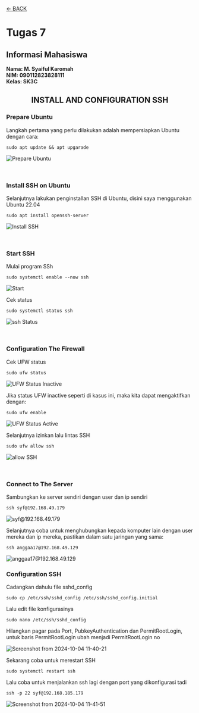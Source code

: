 [←    BACK](https://github.com/SyaifulKaromah/Tugas-Sistem-Operasi-/blob/main/README.md)

# Tugas 7
## Informasi Mahasiswa
**Nama: M. Syaiful Karomah**\
**NIM: 090112823828111**\
**Kelas: SK3C**
<br>
<div align="Center">
  
## INSTALL AND CONFIGURATION SSH

</div>

### Prepare Ubuntu
Langkah pertama yang perlu dilakukan adalah mempersiapkan Ubuntu dengan cara:
```
sudo apt update && apt upgarade
```

  ![Prepare Ubuntu](https://github.com/user-attachments/assets/56e1da06-23ea-4b97-a514-763fddd0223e)

<br>

### Install SSH on Ubuntu
Selanjutnya lakukan penginstallan SSH di Ubuntu, disini saya menggunakan Ubuntu 22.04 
```
sudo apt install openssh-server
```
   ![Install SSH](https://github.com/user-attachments/assets/a5f0e693-fc2c-4401-898c-c0d284bbf146)

<br>

### Start SSH
Mulai program SSh
```
sudo systemctl enable --now ssh
```
   ![Start](https://github.com/user-attachments/assets/45dc9bc5-ebbe-4ceb-a33c-029c36aa2771)

Cek status
```
sudo systemctl status ssh
```
   ![ssh Status](https://github.com/user-attachments/assets/f783c950-0daa-4e4b-8e82-25b5c2931cf0)

<br>

### Configuration The Firewall
Cek UFW status
```
sudo ufw status
```
   ![UFW Status Inactive](https://github.com/user-attachments/assets/1882b74b-3d6a-4e97-8d76-3bf5942f6b94)

Jika status UFW inactive seperti di kasus ini, maka kita dapat mengaktifkan dengan:
```
sudo ufw enable
```
   ![UFW Status Active](https://github.com/user-attachments/assets/719657d3-9de9-4bdc-82a4-8274c1a2b053)

Selanjutnya izinkan lalu lintas SSH
```
sudo ufw allow ssh
```
   ![allow SSH](https://github.com/user-attachments/assets/bda85d68-861a-4ec9-8b8f-083156db4085)

<br>

### Connect to The Server
Sambungkan ke server sendiri dengan user dan ip sendiri
```
ssh syf@192.168.49.179
```
   ![syf@192.168.49.179](https://github.com/user-attachments/assets/a35538df-635e-4129-9549-7867c22fc10a)


Selanjutnya coba untuk menghubungkan kepada komputer lain dengan user mereka dan ip mereka, pastikan dalam satu jaringan yang sama:
```
ssh anggaa17@192.168.49.129
```
   ![anggaa17@192.168.49.129](https://github.com/user-attachments/assets/05e44535-099c-4856-85cc-f1f7bde19c23)

### Configuration SSH
Cadangkan dahulu file sshd_config
```
sudo cp /etc/ssh/sshd_config /etc/ssh/sshd_config.initial
```

Lalu edit file konfigurasinya
```
sudo nano /etc/ssh/sshd_config
```

Hilangkan pagar pada Port, PubkeyAuthentication dan PermitRootLogin, untuk baris PermitRootLogin ubah menjadi PermitRootLogin no

  ![Screenshot from 2024-10-04 11-40-21](https://github.com/user-attachments/assets/162d6160-72b2-4b34-9010-bb7a6415b3a2)

Sekarang coba untuk merestart SSH
```
sudo systemctl restart ssh
```

Lalu coba untuk menjalankan ssh lagi dengan port yang dikonfigurasi tadi
```
ssh -p 22 syf@192.168.185.179
```   
   ![Screenshot from 2024-10-04 11-41-51](https://github.com/user-attachments/assets/48bda3e9-ace9-451c-ae32-768483677345)
